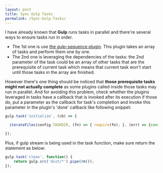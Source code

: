```yaml
---
layout: post
title: Sync Gulp Tasks
permalink: /Sync-Gulp-Tasks/
---
```


I have already known that **Gulp** runs tasks in parallel and there're several ways to ensure tasks run in order.
* The 1st one is use [the gulp-sequence plugin](https://www.npmjs.com/package/gulp-sequence). This plugin takes an array of tasks and perform them one by one.
* The 2nd one is leveraging the dependencies of the tasks: the 2nd parameter of the task could be an array of other tasks that are the prerequisite of current task which means that current task won't start
until those tasks in the array are finished.  

However there's one thing should be noticed that **those prerequisite tasks might not actually complete** as some plugins called inside those tasks may run in parallel.
And for avoiding this problem, check whether the plugins leveraged in tasks have a callback that is invoked after its execution if those do, put a parameter as the callback for task's completion and invoke this 
parameter in the plugin's 'done' callback like following snippet:

```javascript
gulp.task('initialize', (cb) => {

  iterateFiles(config.TASKDIR, (fn) => { require(fn); }, (err) => {console.log('all tasks have been done');cb();});

});
```

Plus, if gulp stream is being used in the task function, make sure return the statement as below:

```javascript
gulp.task('clean', function() {
    return gulp.src('dist/*').pipe(rm());
});
```
